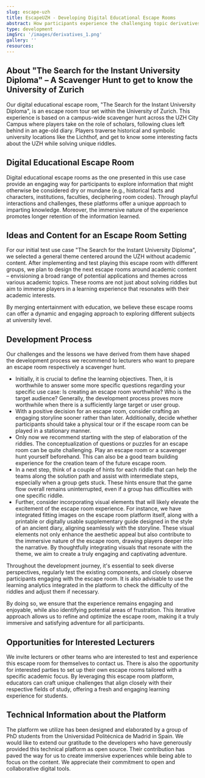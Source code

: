 ```yaml
---
slug: escape-uzh
title: EscapeUZH - Developing Digital Educational Escape Rooms
abstract: How participants experience the challenging topic derivatives in a Game-Based Learning setting. The Derivatives Game teaches students the difference between a purchase today and a sure or possible purchase tomorrow.
type: development
imgSrc: '/images/derivatives_1.png'
gallery: ''
resources:
---
```


## About "The Search for the Instant University Diploma" – A Scavenger Hunt to get to know the University of Zurich

Our digital educational escape room, "The Search for the Instant University Diploma", is an escape room tour set within the University of Zurich. This experience is based on a campus-wide scavenger hunt across the UZH City Campus where players take on the role of scholars, following clues left behind in an age-old diary. Players traverse historical and symbolic university locations like the Lichthof, and get to know some interesting facts about the UZH while solving unique riddles.

## Digital Educational Escape Room

Digital educational escape rooms as the one presented in this use case provide an engaging way for participants to explore information that might otherwise be considered dry or mundane (e.g., historical facts and characters, institutions, faculties, deciphering room codes). Through playful interactions and challenges, these platforms offer a unique approach to imparting knowledge. Moreover, the immersive nature of the experience promotes longer retention of the information learned.

## Ideas and Content for an Escape Room Setting

For our initial test use case "The Search for the Instant University Diploma", we selected a general theme centered around the UZH without academic content. After implementing and test playing this escape room with different groups, we plan to design the next escape rooms around academic content – envisioning a broad range of potential applications and themes across various academic topics. These rooms are not just about solving riddles but aim to immerse players in a learning experience that resonates with their academic interests.

By merging entertainment with education, we believe these escape rooms can offer a dynamic and engaging approach to exploring different subjects at university level.

## Development Process

Our challenges and the lessons we have derived from them have shaped the development process we recommend to lecturers who want to prepare an escape room respectively a scavenger hunt.

- Initially, it is crucial to define the learning objectives. Then, it is worthwhile to answer some more specific questions regarding your specific use case: Is creating an escape room worthwhile? Who is the target audience? Generally, the development process proves more worthwhile when there is a sufficiently large target or user group.
- With a positive decision for an escape room, consider crafting an engaging storyline sooner rather than later. Additionally, decide whether participants should take a physical tour or if the escape room can be played in a stationary manner.
- Only now we recommend starting with the step of elaboration of the riddles. The conceptualization of questions or puzzles for an escape room can be quite challenging. Play an escape room or a scavenger hunt yourself beforehand. This can also be a good team building experience for the creation team of the future escape room.
- In a next step, think of a couple of hints for each riddle that can help the teams along the solution path and assist with intermediate steps, especially when a group gets stuck. These hints ensure that the game flow overall remains uninterrupted, even if a group has difficulties with one specific riddle.
- Further, consider incorporating visual elements that will likely elevate the excitement of the escape room experience. For instance, we have integrated fitting images on the escape room platform itself, along with a printable or digitally usable supplementary guide designed in the style of an ancient diary, aligning seamlessly with the storyline. These visual elements not only enhance the aesthetic appeal but also contribute to the immersive nature of the escape room, drawing players deeper into the narrative. By thoughtfully integrating visuals that resonate with the theme, we aim to create a truly engaging and captivating adventure.

Throughout the development journey, it's essential to seek diverse perspectives, regularly test the existing components, and closely observe participants engaging with the escape room. It is also advisable to use the learning analytics integrated in the platform to check the difficulty of the riddles and adjust them if necessary.

By doing so, we ensure that the experience remains engaging and enjoyable, while also identifying potential areas of frustration. This iterative approach allows us to refine and optimize the escape room, making it a truly immersive and satisfying adventure for all participants.

## Opportunities for Interested Lecturers

We invite lecturers or other teams who are interested to test and experience this escape room for themselves to contact us. There is also the opportunity for interested parties to set up their own escape rooms tailored with a specific academic focus. By leveraging this escape room platform, educators can craft unique challenges that align closely with their respective fields of study, offering a fresh and engaging learning experience for students.

## Technical Information about the Platform

The platform we utilize has been designed and elaborated by a group of PhD students from the Universidad Politécnica de Madrid in Spain. We would like to extend our gratitude to the developers who have generously provided this technical platform as open source. Their contribution has paved the way for us to create immersive experiences while being able to focus on the content. We appreciate their commitment to open and collaborative digital tools.

